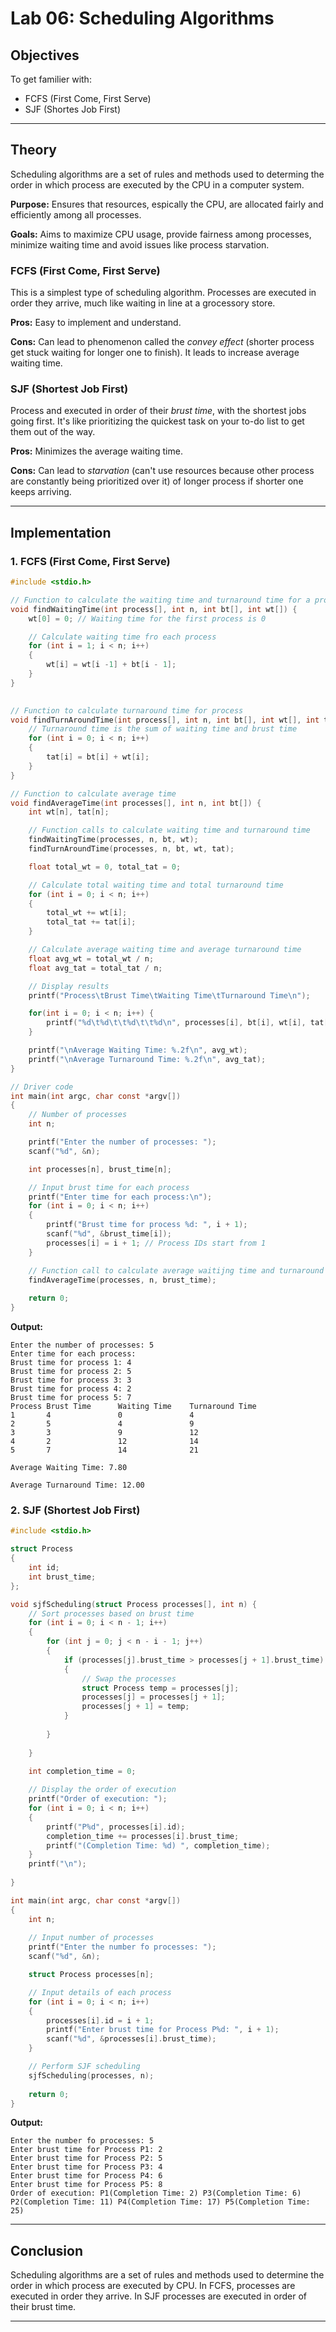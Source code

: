 # Lab 06: Scheduling Algorithms

## Objectives
To get familier with:
- FCFS (First Come, First Serve)
- SJF (Shortes Job First)

---

## Theory
Scheduling algorithms are a set of rules and methods used to determing the order in which process are executed by the CPU in a computer system.

**Purpose:** Ensures that resources, espically the CPU, are allocated fairly and efficiently among all processes.

**Goals:** Aims to maximize CPU usage, provide fairness among processes, minimize waiting time and avoid issues like process starvation.

### FCFS (First Come, First Serve)
This is a simplest type of scheduling algorithm. Processes are executed in order they arrive, much like waiting in line at a grocessory store.

**Pros:** Easy to implement and understand.

**Cons:** Can lead to phenomenon called the *convey effect* (shorter process get stuck waiting for longer one to finish). It leads to increase average waiting time.

### SJF (Shortest Job First)
Process and executed in order of their *brust time*, with the shortest jobs going first. It's like prioritizing the quickest task on your to-do list to get them out of the way.

**Pros:** Minimizes the average waiting time.

**Cons:** Can lead to *starvation* (can't use resources because other process are constantly being prioritized over it) of longer process if shorter one keeps arriving.

---

## Implementation
### 1. FCFS (First Come, First Serve)
```c
#include <stdio.h>

// Function to calculate the waiting time and turnaround time for a process
void findWaitingTime(int process[], int n, int bt[], int wt[]) {
    wt[0] = 0; // Waiting time for the first process is 0

    // Calculate waiting time fro each process
    for (int i = 1; i < n; i++)
    {
        wt[i] = wt[i -1] + bt[i - 1];
    }
}

    
// Function to calculate turnaround time for process
void findTurnAroundTime(int process[], int n, int bt[], int wt[], int tat[]) {
    // Turnaround time is the sum of waiting time and brust time
    for (int i = 0; i < n; i++)
    {
        tat[i] = bt[i] + wt[i];
    }
}

// Function to calculate average time
void findAverageTime(int processes[], int n, int bt[]) {
    int wt[n], tat[n];

    // Function calls to calculate waiting time and turnaround time
    findWaitingTime(processes, n, bt, wt);
    findTurnAroundTime(processes, n, bt, wt, tat);

    float total_wt = 0, total_tat = 0;

    // Calculate total waiting time and total turnaround time
    for (int i = 0; i < n; i++)
    {
        total_wt += wt[i];
        total_tat += tat[i];
    }

    // Calculate average waiting time and average turnaround time
    float avg_wt = total_wt / n;
    float avg_tat = total_tat / n;

    // Display results
    printf("Process\tBrust Time\tWaiting Time\tTurnaround Time\n");

    for(int i = 0; i < n; i++) {
        printf("%d\t%d\t\t%d\t\t%d\n", processes[i], bt[i], wt[i], tat[i]);
    }

    printf("\nAverage Waiting Time: %.2f\n", avg_wt);
    printf("\nAverage Turnaround Time: %.2f\n", avg_tat);
}

// Driver code
int main(int argc, char const *argv[])
{
    // Number of processes
    int n;

    printf("Enter the number of processes: ");
    scanf("%d", &n);

    int processes[n], brust_time[n];

    // Input brust time for each process
    printf("Enter time for each process:\n");
    for (int i = 0; i < n; i++)
    {
        printf("Brust time for process %d: ", i + 1);
        scanf("%d", &brust_time[i]);
        processes[i] = i + 1; // Process IDs start from 1
    }

    // Function call to calculate average waitijng time and turnaround time
    findAverageTime(processes, n, brust_time);
    
    return 0;
}
```

**Output:**
```output
Enter the number of processes: 5
Enter time for each process:
Brust time for process 1: 4
Brust time for process 2: 5
Brust time for process 3: 3
Brust time for process 4: 2
Brust time for process 5: 7
Process Brust Time      Waiting Time    Turnaround Time
1       4               0               4
2       5               4               9
3       3               9               12
4       2               12              14
5       7               14              21

Average Waiting Time: 7.80

Average Turnaround Time: 12.00
```

### 2. SJF (Shortest Job First)
```c
#include <stdio.h>

struct Process
{
    int id;
    int brust_time;
};

void sjfScheduling(struct Process processes[], int n) {
    // Sort processes based on brust time
    for (int i = 0; i < n - 1; i++)
    {
        for (int j = 0; j < n - i - 1; j++)
        {
            if (processes[j].brust_time > processes[j + 1].brust_time)
            {
                // Swap the processes
                struct Process temp = processes[j];
                processes[j] = processes[j + 1];
                processes[j + 1] = temp;
            }
            
        }
        
    }
    
    int completion_time = 0;

    // Display the order of execution
    printf("Order of execution: ");
    for (int i = 0; i < n; i++)
    {
        printf("P%d", processes[i].id);
        completion_time += processes[i].brust_time;
        printf("(Completion Time: %d) ", completion_time);
    }
    printf("\n");
    
}

int main(int argc, char const *argv[])
{
    int n;
    
    // Input number of processes
    printf("Enter the number fo processes: ");
    scanf("%d", &n);

    struct Process processes[n];

    // Input details of each process
    for (int i = 0; i < n; i++)
    {
        processes[i].id = i + 1;
        printf("Enter brust time for Process P%d: ", i + 1);
        scanf("%d", &processes[i].brust_time);
    }

    // Perform SJF scheduling
    sjfScheduling(processes, n);
    
    return 0;
}
```

**Output:**
```output
Enter the number fo processes: 5
Enter brust time for Process P1: 2
Enter brust time for Process P2: 5
Enter brust time for Process P3: 4
Enter brust time for Process P4: 6
Enter brust time for Process P5: 8
Order of execution: P1(Completion Time: 2) P3(Completion Time: 6) P2(Completion Time: 11) P4(Completion Time: 17) P5(Completion Time: 25)
```

---

## Conclusion
Scheduling algorithms are a set of rules and methods used to determine the order in which process are executed by CPU. In FCFS, processes are executed in order they arrive. In SJF processes are executed in order of their brust time.

---
